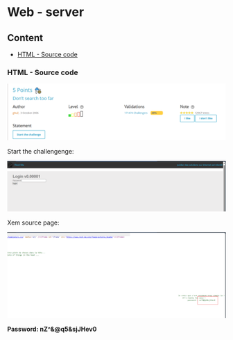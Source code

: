 # Web - server

## Content

- [HTML - Source code](https://github.com/DucThinh47/Rootme-CTF/blob/main/Web-Server/Web_server.md#html---source-code)

### HTML - Source code

![img](https://github.com/DucThinh47/Rootme-CTF/blob/main/Web-Server/images/image.png?raw=true)

Start the challengenge:

![img](https://github.com/DucThinh47/Rootme-CTF/blob/main/Web-Server/images/image1.png?raw=true)

Xem source page: 

![img](https://github.com/DucThinh47/Rootme-CTF/blob/main/Web-Server/images/image2.png?raw=true)

**Password: nZ^&@q5&sjJHev0**





